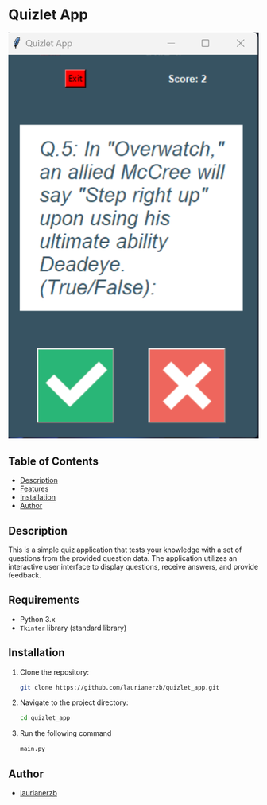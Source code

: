 # Quizlet App

![App Screenshot](./images/quizlet.png)

## Table of Contents

- [Description](#description)
- [Features](#requirements)
- [Installation](#installation)
- [Author](#author)

## Description
This is a simple quiz application that tests your knowledge with a set of questions 
from the provided question data. The application utilizes an interactive user 
interface to display questions, receive answers, and provide feedback.

## Requirements
- Python 3.x
- `Tkinter` library (standard library)

## Installation
1. Clone the repository:
   ```bash
   git clone https://github.com/laurianerzb/quizlet_app.git
2. Navigate to the project directory:
   ```bash 
   cd quizlet_app
3. Run the following command
   ```bash
   main.py

## Author
- [laurianerzb](https://github.com/laurianerzb)
